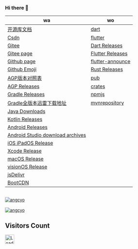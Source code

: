 <!-- <img align="right" width="50%"
    src="https://github-readme-stats.vercel.app/api?username=angcyo&show_icons=true&include_all_commits=true"
    alt="angcyo" style="margin-top:100%" /> -->

### Hi there 👋

|wa|wo|
|--|--|
| [开源库文档](https://angcyo.gitee.io/doc)                                                                          | [dart](https://dart.dev/)
| [Csdn](https://angcyo.blog.csdn.net)                                                                             | [flutter](https://flutter.dev/)
| [Gitee](https://gitee.com/angcyo)                                                                                | [Dart Releases](https://github.com/dart-lang/sdk/tags)
| [Gitee page](https://angcyo.gitee.io/)                                                                           | [Flutter Releases](https://github.com/flutter/flutter/tags)
| [Github page](https://angcyo.github.io/)                                                                         | [flutter-announce](https://groups.google.com/g/flutter-announce)
| [Github Emoji](https://www.webfx.com/tools/emoji-cheat-sheet/)                                                    | [Rust Releases](https://github.com/rust-lang/rust/tags) 
| [AGP版本对照表](https://developer.android.google.cn/studio/releases/gradle-plugin?hl=zh_cn#updating-gradle)         | [pub](https://pub.dev/)
| [AGP Releases](https://mvnrepository.com/artifact/com.android.application/com.android.application.gradle.plugin)   | [crates](https://crates.io/)  
| [Gradle Releases](https://gradle.org/releases/)                                                                    | [npmjs](https://www.npmjs.com/)
| [Gradle全版本迅雷下载地址](https://angcyo.blog.csdn.net/article/details/78357512#Gradle_376)                          | [mvnrepository](https://mvnrepository.com/)
| [Java Downloads](https://www.oracle.com/hk/java/technologies/downloads/)
| [Kotlin Releases](https://github.com/JetBrains/kotlin/tags)
| [Android Releases](https://developer.android.com/about/versions)
| [Android Studio download archives](https://developer.android.com/studio/archive)
| [iOS iPadOS Release](https://developer.apple.com/documentation/ios-ipados-release-notes)
| [Xcode Release](https://developer.apple.com/documentation/xcode-release-notes)
| [macOS Release](https://developer.apple.com/documentation/macos-release-notes/)
| [visionOS Release](https://developer.apple.com/documentation/visionos-release-notes)
| [jsDelivr](https://www.jsdelivr.com/)
| [BootCDN](https://www.bootcdn.cn/)

<!--
<div>
  <a href="https://github.com/angcyo">
   <img align="center" src="https://github-readme-stats.vercel.app/api?username=angcyo&show_icons=true&include_all_commits=true" alt="angcyo" />
  </a>
</div>
-->

<br />
<div>
    <a href="https://github.com/angcyo">
        <img align="center" src="https://github-readme-stats.vercel.app/api/top-langs/?username=angcyo&layout=compact"
            alt="angcyo" />
    </a>
    <br />
    <br />
    <a href="https://github.com/angcyo">
    <img align="center"
        src="https://github-readme-stats.vercel.app/api?username=angcyo&show_icons=true&include_all_commits=true"
        alt="angcyo" />
    </a>
</div>

## Visitors Count
<img height="30px" src = "https://profile-counter.glitch.me/angcyo/count.svg" alt ="Loading">

<!--
**angcyo/angcyo** is a ✨ _special_ ✨ repository because its `README.md` (this file) appears on your GitHub profile.

Here are some ideas to get you started:

- 🔭 I’m currently working on ...
- 🌱 I’m currently learning ...
- 👯 I’m looking to collaborate on ...
- 🤔 I’m looking for help with ...
- 💬 Ask me about ...
- 📫 How to reach me: ...
- 😄 Pronouns: ...
- ⚡ Fun fact: ...
-->
